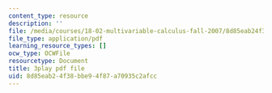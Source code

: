 ```yaml
---
content_type: resource
description: ''
file: /media/courses/18-02-multivariable-calculus-fall-2007/8d85eab24f38bbe94f87a70935c2afcc_57jzPlxf4fk.pdf
file_type: application/pdf
learning_resource_types: []
ocw_type: OCWFile
resourcetype: Document
title: 3play pdf file
uid: 8d85eab2-4f38-bbe9-4f87-a70935c2afcc
---
```

